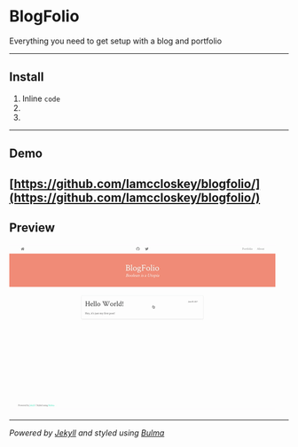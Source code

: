 #  BlogFolio

Everything you need to get setup with a blog and portfolio

---
##  Install

1. Inline `code`
2. 
3. 

---
##  Demo
[https://github.com/lamccloskey/blogfolio/](https://github.com/lamccloskey/blogfolio/)
---
##  Preview
![alt text](blogfolio.gif "Blogfolio")


---
_Powered by [Jekyll](http://jekyllrb.com/) and styled using [Bulma](http://bulma.io/)_